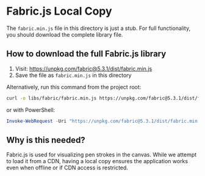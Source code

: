 # Fabric.js Local Copy

The `fabric.min.js` file in this directory is just a stub. For full functionality, you should download the complete library file.

## How to download the full Fabric.js library

1. Visit: https://unpkg.com/fabric@5.3.1/dist/fabric.min.js
2. Save the file as `fabric.min.js` in this directory

Alternatively, run this command from the project root:

```bash
curl -o libs/fabric/fabric.min.js https://unpkg.com/fabric@5.3.1/dist/fabric.min.js
```

or with PowerShell:

```powershell
Invoke-WebRequest -Uri "https://unpkg.com/fabric@5.3.1/dist/fabric.min.js" -OutFile "libs/fabric/fabric.min.js"
```

## Why is this needed?

Fabric.js is used for visualizing pen strokes in the canvas. While we attempt to load it from a CDN, having a local copy ensures the application works even when offline or if CDN access is restricted.
